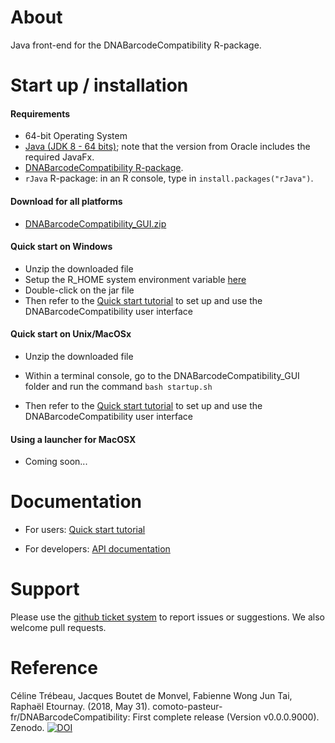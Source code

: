 About
=================

Java front-end for the DNABarcodeCompatibility R-package.


Start up / installation 
================

#### Requirements

* 64-bit Operating System
* [Java (JDK 8 - 64 bits)](http://www.oracle.com/technetwork/java/javase/downloads/jdk8-downloads-2133151.html); note that the version from Oracle includes the required JavaFx.
* [DNABarcodeCompatibility R-package](https://github.com/comoto-pasteur-fr/DNABarcodeCompatibility#installation).
* `rJava` R-package: in an R console, type in `install.packages("rJava")`. 


#### Download for all platforms

* [DNABarcodeCompatibility_GUI.zip](https://www.dropbox.com/s/3ed2k69c68j2c9q/DNABarcodeCompatibility_GUI.zip?dl=0)

#### Quick start on Windows 

* Unzip the downloaded file
* Setup the R_HOME system environment variable [here](https://comoto-pasteur-fr.github.io/DNABarcodeCompatibility_GUI/installation/windows/set_RHOME.html)
* Double-click on the jar file 
* Then refer to the [Quick start tutorial](https://comoto-pasteur-fr.github.io/DNABarcodeCompatibility_GUI/quickstart_tutorial/quickStartTutorial.pdf) to set up and use the DNABarcodeCompatibility user interface

#### Quick start on Unix/MacOSx

* Unzip the downloaded file
* Within a terminal console, go to the DNABarcodeCompatibility_GUI folder and run the command `bash startup.sh`

* Then refer to the [Quick start tutorial](https://comoto-pasteur-fr.github.io/DNABarcodeCompatibility_GUI/quickstart_tutorial/quickStartTutorial.pdf) to set up and use the DNABarcodeCompatibility user interface

#### Using a launcher for MacOSX

* Coming soon...


Documentation
================

* For users: [Quick start tutorial](https://comoto-pasteur-fr.github.io/DNABarcodeCompatibility_GUI/quickstart_tutorial/quickStartTutorial.pdf)

* For developers: [API documentation](https://comoto-pasteur-fr.github.io/DNABarcodeCompatibility_GUI/)


Support
=========

Please use the [github ticket system](https://github.com/comoto-pasteur-fr/DNABarcodeCompatibility_GUI/issues) to report issues or suggestions. 
We also welcome pull requests.



Reference
==========

Céline Trébeau, Jacques Boutet de Monvel, Fabienne Wong Jun Tai, Raphaël Etournay. (2018, May 31). comoto-pasteur-fr/DNABarcodeCompatibility: First complete release (Version v0.0.0.9000). Zenodo. [![DOI](https://zenodo.org/badge/DOI/10.5281/zenodo.1256863.svg)](https://doi.org/10.5281/zenodo.1256863)


